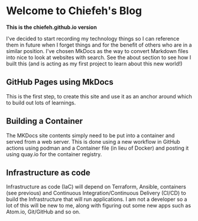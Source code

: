 # Welcome to Chiefeh's Blog

**This is the chiefeh.github.io version**

I've decided to start recording my technology things so I can reference them
in future when I forget things and for the benefit of others who are in a
similar position. I've chosen MkDocs as the way to convert Markdown
files into nice to look at websites with search.
See the about section to see how I built this (and is acting as my first project
to learn about this new world!)

## GitHub Pages using MkDocs
This is the first step, to create this site and use it as an anchor around
which to build out lots of learnings.

## Building a Container
The MKDocs site contents simply need to be put into a container and served from
a web server. This is done using a new workflow in GitHub actions using podman
and a Container file (in lieu of Docker) and posting it using quay.io for the
container registry.

## Infrastructure as code
Infrastructure as code (IaC) will depend on Terraform, Ansible,
containers (see previous) and Continuous Integration/Continuous Delivery (CI/CD)
to build the Infrastructure that will run applications. I am not a developer so
a lot of this will be new to me, along with figuring out some new apps such as
Atom.io, Git/GitHub and so on.
